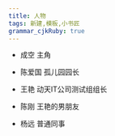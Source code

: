 ```yaml
---
title: 人物
tags: 新建,模板,小书匠
grammar_cjkRuby: true
---
```


 - 成空
主角

- 陈爱国
孤儿园园长


- 王艳
动天IT公司测试组组长

- 陈刚
王艳的男朋友

- 杨远
普通同事

